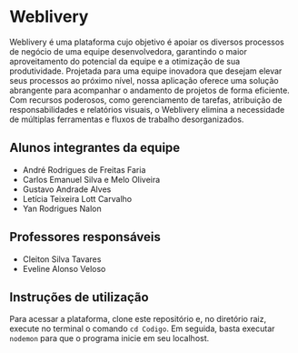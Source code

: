 # Weblivery

Weblivery é uma plataforma cujo objetivo é apoiar os diversos processos de negócio de uma equipe desenvolvedora, garantindo o maior aproveitamento do potencial da equipe e a otimização de sua produtividade. Projetada para uma equipe inovadora que desejam elevar seus processos ao próximo nível, nossa aplicação oferece uma solução abrangente para acompanhar o andamento de projetos de forma eficiente. Com recursos poderosos, como gerenciamento de tarefas, atribuição de responsabilidades e relatórios visuais, o Weblivery elimina a necessidade de múltiplas ferramentas e fluxos de trabalho desorganizados. 

## Alunos integrantes da equipe

* André Rodrigues de Freitas Faria
* Carlos Emanuel Silva e Melo Oliveira
* Gustavo Andrade Alves
* Letícia Teixeira Lott Carvalho
* Yan Rodrigues Nalon

## Professores responsáveis

* Cleiton Silva Tavares
* Eveline Alonso Veloso

## Instruções de utilização

Para acessar a plataforma, clone este repositório e, no diretório raiz, execute no terminal o comando `cd Codigo`. Em seguida, basta executar `nodemon` para que o programa inicie em seu localhost.
